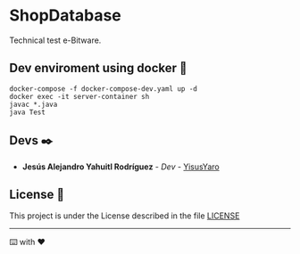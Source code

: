 # ShopDatabase

Technical test e-Bitware.

## Dev enviroment using docker 🐋

```
docker-compose -f docker-compose-dev.yaml up -d
docker exec -it server-container sh
javac *.java
java Test
```

## Devs ✒️

- **Jesús Alejandro Yahuitl Rodríguez** - _Dev_ - [YisusYaro](https://github.com/YisusYaro/)

## License 📄

This project is under the License described in the file [LICENSE](LICENSE)

---
⌨️ with ❤️
